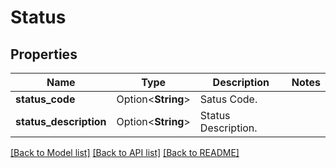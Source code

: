 # Status

## Properties

Name | Type | Description | Notes
------------ | ------------- | ------------- | -------------
**status_code** | Option<**String**> | Satus Code. | 
**status_description** | Option<**String**> | Status Description. | 

[[Back to Model list]](../README.md#documentation-for-models) [[Back to API list]](../README.md#documentation-for-api-endpoints) [[Back to README]](../README.md)



